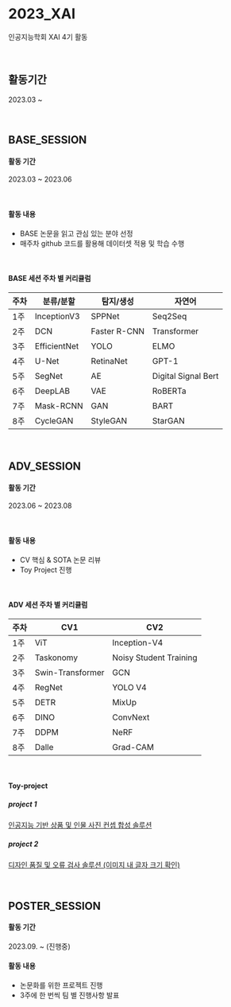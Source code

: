 # 2023_XAI
인공지능학회 XAI 4기 활동

<br/>

## 활동기간
2023.03 ~ 

<br/>

## BASE_SESSION
#### 활동 기간
2023.03 ~ 2023.06  

<br/>

#### 활동 내용
- BASE 논문을 읽고 관심 있는 분야 선정
- 매주차 github 코드를 활용해 데이터셋 적용 및 학습 수행

<br/>

#### BASE 세션 주차 별 커리큘럼

| 주차 | 분류/분할 | 탐지/생성 | 자연어 |
| --- | --- | --- | --- |
| 1주 | InceptionV3 | SPPNet | Seq2Seq |
| 2주 | DCN | Faster R-CNN | Transformer |
| 3주 | EfficientNet | YOLO | ELMO |
| 4주 | U-Net | RetinaNet | GPT-1 |
| 5주 | SegNet | AE | Digital Signal Bert |
| 6주 | DeepLAB | VAE | RoBERTa |
| 7주 | Mask-RCNN | GAN | BART |
| 8주 | CycleGAN | StyleGAN | StarGAN |

<br/>

## ADV_SESSION
#### 활동 기간
2023.06 ~ 2023.08

<br/>

#### 활동 내용
- CV 핵심 & SOTA 논문 리뷰
- Toy Project 진행

<br/>

#### ADV 세션 주차 별 커리큘럼

| 주차 | CV1 | CV2 |
| --- | --- | --- |
| 1주 | ViT | Inception-V4 |
| 2주 | Taskonomy | Noisy Student Training | 
| 3주 | Swin-Transformer | GCN | 
| 4주 | RegNet | YOLO V4 |
| 5주 | DETR | MixUp |
| 6주 | DINO | ConvNext |
| 7주 | DDPM | NeRF |
| 8주 | Dalle | Grad-CAM |

<br/>

#### Toy-project
##### project 1
[인공지능 기반 상품 및 인물 사진 컨셉 합성 솔루션](https://github.com/L-yejin/2023-XAI-toyproject/tree/main/project1)

##### project 2
[디자인 품질 및 오류 검사 솔루션 (이미지 내 글자 크기 확인)](https://github.com/L-yejin/2023-XAI-toyproject/tree/main/project2)

<br/>

## POSTER_SESSION
#### 활동 기간
2023.09. ~ (진행중)

#### 활동 내용
- 논문화를 위한 프로젝트 진행
- 3주에 한 번씩 팀 별 진행사항 발표

